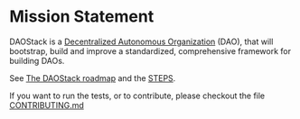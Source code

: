 # Mission Statement

DAOStack is a [Decentralized Autonomous Organization](https://en.wikipedia.org/wiki/Decentralized_autonomous_organization) (DAO), that will bootstrap, build and improve a standardized, comprehensive framework for building DAOs.

See [The DAOStack roadmap](Roadmap.md) and the [STEPS](docs/README.md).

If you want to run the tests, or to contribute, please checkout the file  [CONTRIBUTING.md](CONTRIBUTING.md)